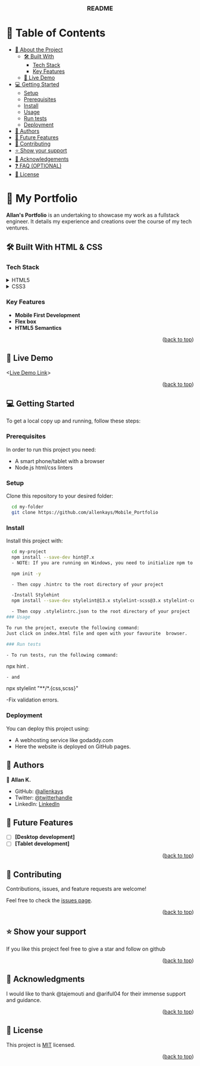 <a name="readme-top"></a>

<div align="center"> <h3><b> README </b></h3>

</div>

<!-- TABLE OF CONTENTS -->

# 📗 Table of Contents

- [📖 About the Project](#about-project)
  - [🛠 Built With](#built-with)
    - [Tech Stack](#tech-stack)
    - [Key Features](#key-features)
  - [🚀 Live Demo](#live-demo)
- [💻 Getting Started](#getting-started)
  - [Setup](#setup)
  - [Prerequisites](#prerequisites)
  - [Install](#install)
  - [Usage](#usage)
  - [Run tests](#run-tests)
  - [Deployment](#deployment)
- [👥 Authors](#authors)
- [🔭 Future Features](#future-features)
- [🤝 Contributing](#contributing)
- [⭐️ Show your support](#support)
- [🙏 Acknowledgements](#acknowledgements)
- [❓ FAQ (OPTIONAL)](#faq)
- [📝 License](#license)

# 📖 My Portfolio <a name="about-project"></a>


**Allan's Portfolio** is an undertaking to showcase my work as a fullstack
engineer. It details my experience and creations over the course of my tech
ventures.

## 🛠 Built With <a name="built-with"></a> HTML & CSS

### Tech Stack <a name="tech-stack"></a>


<details> <summary>HTML5</summary> </details>

<details> <summary>CSS3</summary> </details>

### Key Features <a name="key-features"></a>

- **Mobile First Development**
- **Flex box**
- **HTML5 Semantics**

<p align="right">(<a href="#readme-top">back to top</a>)</p>

## 🚀 Live Demo <a name="live-demo"></a>

<[Live Demo Link](https://https://allenkays.github.io/Portfolio-setup-and-mobile-first/)>
<p align="right">(<a href="#readme-top">back to top</a>)</p>


## 💻 Getting Started <a name="getting-started"></a>

To get a local copy up and running, follow these steps:

### Prerequisites

In order to run this project you need:
- A smart phone/tablet with a browser
- Node.js html/css linters
 
### Setup 

Clone this repository to your desired folder:

```sh
  cd my-folder
  git clone https://github.com/allenkays/Mobile_Portfolio
```

### Install

Install this project with:

```sh
  cd my-project
  npm install --save-dev hint@7.x
  - NOTE: If you are running on Windows, you need to initialize npm to create package.json file.

  npm init -y

  - Then copy .hintrc to the root directory of your project

  -Install Stylehint 
  npm install --save-dev stylelint@13.x stylelint-scss@3.x stylelint-config-standard@21.x stylelint-csstree-validator@1.x`

  - Then copy .stylelintrc.json to the root directory of your project
### Usage

To run the project, execute the following command:
Just click on index.html file and open with your favourite  browser.

### Run tests

- To run tests, run the following command:
```
 npx hint .
```
- and

```
  npx stylelint "**/*.{css,scss}"

-Fix validation errors.

### Deployment

You can deploy this project using:

- A webhosting service like godaddy.com
- Here the website is deployed on GitHub pages.

## 👥 Authors <a name="authors"></a>

👤 **Allan K.**

- GitHub: [@allenkays](https://github.com/allenkays)
- Twitter: [@twitterhandle](https://twitter.com/allenkays)
- LinkedIn: [LinkedIn](https://linkedin.com/in/allan-sang)

## 🔭 Future Features <a name="future-features"></a>

- [ ] **[Desktop development]**
- [ ] **[Tablet development]**

<p align="right">(<a href="#readme-top">back to top</a>)</p>

## 🤝 Contributing <a name="contributing"></a>

Contributions, issues, and feature requests are welcome!

Feel free to check the [issues page](../../issues/).

<p align="right">(<a href="#readme-top">back to top</a>)</p>

## ⭐️ Show your support <a name="support"></a>


If you like this project feel free to give a star and follow on github

<p align="right">(<a href="#readme-top">back to top</a>)</p>

## 🙏 Acknowledgments <a name="acknowledgements"></a>


I would like to thank @tajemouti and @ariful04 for their immense support and guidance.

<p align="right">(<a href="#readme-top">back to top</a>)</p>



## 📝 License <a name="license"></a>

This project is [MIT](./LICENSE) licensed.

<p align="right">(<a href="#readme-top">back to top</a>)</p>
